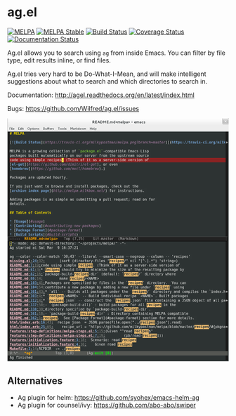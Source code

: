 # ag.el

[![MELPA](http://melpa.org/packages/ag-badge.svg)](http://melpa.org/#/ag)
[![MELPA Stable](http://stable.melpa.org/packages/ag-badge.svg)](http://stable.melpa.org/#/ag)
[![Build Status](https://travis-ci.org/Wilfred/ag.el.svg)](https://travis-ci.org/Wilfred/ag.el)
[![Coverage Status](https://coveralls.io/repos/github/Wilfred/ag.el/badge.svg)](https://coveralls.io/github/Wilfred/ag.el)
[![Documentation Status](https://readthedocs.org/projects/agel/badge/?version=latest)](http://agel.readthedocs.io/en/latest/?badge=latest)

Ag.el allows you to search using `ag` from inside Emacs. You can
filter by file type, edit results inline, or find files.

Ag.el tries very hard to be Do-What-I-Mean, and will make intelligent
suggestions about what to search and which directories to search in.

Documentation: http://agel.readthedocs.org/en/latest/index.html

Bugs: https://github.com/Wilfred/ag.el/issues

![screenshot](ag_el_screenshot.png)

## Alternatives

* Ag plugin for helm: https://github.com/syohex/emacs-helm-ag
* Ag plugin for counsel/ivy: https://github.com/abo-abo/swiper
